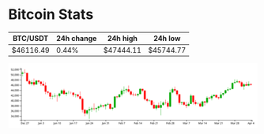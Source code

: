 # Bitcoin Stats

BTC/USDT|24h change|24h high|24h low|
|---|---|---|---|
|$46116.49|0.44%|$47444.11|$45744.77|

<img src="./chart.svg">
